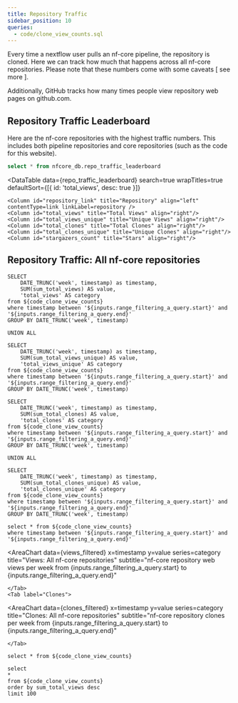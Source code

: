 ```yaml
---
title: Repository Traffic
sidebar_position: 10
queries:
  - code/clone_view_counts.sql
---
```


Every time a nextflow user pulls an nf-core pipeline, the repository is cloned. Here we can track how much that happens across all nf-core repositories. Please note that these numbers come with some caveats [ see more ].

Additionally, GitHub tracks how many times people view repository web pages on github.com.

## Repository Traffic Leaderboard

Here are the nf-core repositories with the highest traffic numbers. This includes both pipeline repositories and core repositories (such as the code for this website).

```sql repo_traffic_leaderboard
select * from nfcore_db.repo_traffic_leaderboard
```

<DataTable 
    data={repo_traffic_leaderboard}
    search=true
    wrapTitles=true
    defaultSort={[{ id: 'total_views', desc: true }]}
>
    <Column id="repository_link" title="Repository" align="left" contentType=link linkLabel=repository />
    <Column id="total_views" title="Total Views" align="right"/>
    <Column id="total_views_unique" title="Unique Views" align="right"/>
    <Column id="total_clones" title="Total Clones" align="right"/>
    <Column id="total_clones_unique" title="Unique Clones" align="right"/>
    <Column id="stargazers_count" title="Stars" align="right"/>
</DataTable>



## Repository Traffic: All nf-core repositories

<DateRange
    name=range_filtering_a_query
    data={code_clone_view_counts}
    dates=timestamp
    defaultValue="All Time"
/>

```views_filtered
SELECT
    DATE_TRUNC('week', timestamp) as timestamp,
    SUM(sum_total_views) AS value,
    'total_views' AS category
from ${code_clone_view_counts}
where timestamp between '${inputs.range_filtering_a_query.start}' and '${inputs.range_filtering_a_query.end}'
GROUP BY DATE_TRUNC('week', timestamp)

UNION ALL

SELECT
    DATE_TRUNC('week', timestamp) as timestamp,
    SUM(sum_total_views_unique) AS value,
    'total_views_unique' AS category
from ${code_clone_view_counts}
where timestamp between '${inputs.range_filtering_a_query.start}' and '${inputs.range_filtering_a_query.end}'
GROUP BY DATE_TRUNC('week', timestamp)
```

```clones_filtered
SELECT
    DATE_TRUNC('week', timestamp) as timestamp,
    SUM(sum_total_clones) AS value,
    'total_clones' AS category
from ${code_clone_view_counts}
where timestamp between '${inputs.range_filtering_a_query.start}' and '${inputs.range_filtering_a_query.end}'
GROUP BY DATE_TRUNC('week', timestamp)

UNION ALL

SELECT
    DATE_TRUNC('week', timestamp) as timestamp,
    SUM(sum_total_clones_unique) AS value,
    'total_clones_unique' AS category
from ${code_clone_view_counts}
where timestamp between '${inputs.range_filtering_a_query.start}' and '${inputs.range_filtering_a_query.end}'
GROUP BY DATE_TRUNC('week', timestamp)
```

```traffic_by_day_filtered
select * from ${code_clone_view_counts}
where timestamp between '${inputs.range_filtering_a_query.start}' and '${inputs.range_filtering_a_query.end}'
```

<Tabs>
    <Tab label="Views">

<AreaChart
    data={views_filtered}
    x=timestamp
    y=value
    series=category
    title="Views: All nf-core repositories"
    subtitle="nf-core repository web views per week from {inputs.range_filtering_a_query.start} to {inputs.range_filtering_a_query.end}"
>
<ReferenceArea xMin='2024-01-24' xMax='2025-06-09' label="Data outage" color="gray"/>
</AreaChart>

<CalendarHeatmap
    data={traffic_by_day_filtered}
    date=timestamp
    value=sum_total_views_unique
    title="Views per day"
    subtitle="Unique views per day from {inputs.range_filtering_a_query.start} to {inputs.range_filtering_a_query.end}"
    legend=true
/>

    </Tab>
    <Tab label="Clones">

<AreaChart
    data={clones_filtered}
    x=timestamp
    y=value
    series=category
    title="Clones: All nf-core repositories"
    subtitle="nf-core repository clones per week from {inputs.range_filtering_a_query.start} to {inputs.range_filtering_a_query.end}"
>
<ReferenceArea xMin='2024-01-24' xMax='2025-06-09' label="Data outage" color="gray"/>
</AreaChart>

<CalendarHeatmap
    data={traffic_by_day_filtered}
    date=timestamp
    value=sum_total_clones_unique
    title="Clones per day"
    subtitle="Unique clones per day from {inputs.range_filtering_a_query.start} to {inputs.range_filtering_a_query.end}"
    legend=true
/>

    </Tab>
</Tabs>

```view_counts_summary
select * from ${code_clone_view_counts}
```

```view_counts_summary_top100
select
*
from ${code_clone_view_counts}
order by sum_total_views desc
limit 100
```